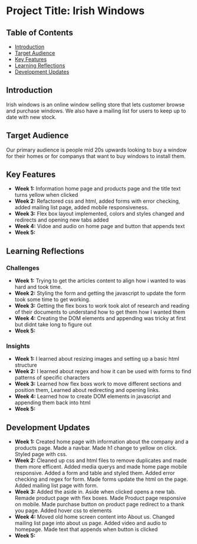 # Project Title: Irish Windows

## Table of Contents
- [Introduction](#introduction)
- [Target Audience](#target-audience)
- [Key Features](#key-features)
- [Learning Reflections](#learning-reflections)
- [Development Updates](#development-updates)

## Introduction
Irish windows is an online window selling store that lets customer browse and purchase windows. We also have a mailing list for users to keep up to date with
new stock.

## Target Audience
Our primary audience is people mid 20s upwards looking to buy a window for their homes or for companys that want to buy windows to install them.

## Key Features
- **Week 1:** Information home page and products page and the title text turns yellow when clicked
- **Week 2:** Refactored css and html, added forms with error checking, added mailing list page, added mobile responsiveness.
- **Week 3:** Flex box layout implemented, colors and styles changed and redirects and opening new tabs added
- **Week 4:** Vidoe and audio on home page and button that appends text
- **Week 5:**

## Learning Reflections
### Challenges
- **Week 1:** Trying to get the articles content to align how i wanted to was hard and took time.
- **Week 2:** Styling the form and getting the javascript to update the form took some time to get working.
- **Week 3:** Getting the flex boxs to work took alot of research and reading of their documents to understand how to get them how I wanted them
- **Week 4:** Creating the DOM elements and appending was tricky at first but didnt take long to figure out
- **Week 5:**

### Insights
- **Week 1:** I learned about resizing images and setting up a basic html structure
- **Week 2:** I learned about regex and how it can be used with forms to find patterns of specific characters
- **Week 3:** Learned how flex boxs work to move different sections and position them, Learned about redirecting and opening links.
- **Week 4:** Learned how to create DOM elements in javascript and appending them back into html
- **Week 5:**

## Development Updates
- **Week 1:** Created home page with information about the company and a products page. Made a navbar. Made h1 change to yellow on click. Styled page with css.
- **Week 2:** Cleaned up css and html files to remove duplicates and made them more efficent. Added media querys and made home page mobile responsive. Added a form and table and styled them. Added error checking and regex for form. Made forms update the html on the page. Added mailing list page with form.
- **Week 3:** Added the aside in. Aside when clicked opens a new tab. Remade product page with flex boxes. Made Product page responsive on mobile. Made purchase button on product page redirect to a thank you page. Added hover css to elements
- **Week 4:** Moved old home screen content into About us. Changed mailing list page into about us page. Added video and audio to homepage. Made text that appends when button is clicked
- **Week 5:**
